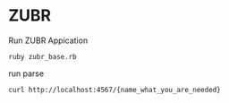 ZUBR
====


Run ZUBR Appication

`````
ruby zubr_base.rb
`````

run parse

`````
curl http://localhost:4567/{name_what_you_are_needed}
`````

